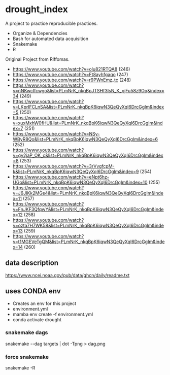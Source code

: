 # drought_index
A project to practice reproducible practices.
* Organize & Dependencies
* Bash for automated data acquisition
* Snakemake
* R

Original Project from Riffomas.

* https://www.youtube.com/watch?v=olu821RTQA8 (246)
* https://www.youtube.com/watch?v=Ft8ayhfgaqo (247)
* https://www.youtube.com/watch?v=r9PWnEmz_tc (248)
* https://www.youtube.com/watch?v=nNKwcIfcwgo&list=PLmNrK_nkqBpJTSHf3IsN_K_pjFu58z9Oq&index=34 (249)
* https://www.youtube.com/watch?v=LKprlFCLnSA&list=PLmNrK_nkqBpK6iqwN3QeQyXqI6DrcGgIm&index=5 (250)
* https://www.youtube.com/watch?v=xuxMxhW0fHU&list=PLmNrK_nkqBpK6iqwN3QeQyXqI6DrcGgIm&index=7 (251)
* https://www.youtube.com/watch?v=NSy-WByR8Qo&list=PLmNrK_nkqBpK6iqwN3QeQyXqI6DrcGgIm&index=6 (252)
* https://www.youtube.com/watch?v=gy2jaP_OK_c&list=PLmNrK_nkqBpK6iqwN3QeQyXqI6DrcGgIm&index=8 (253)
* https://www.youtube.com/watch?v=3rVvgfcpM-k&list=PLmNrK_nkqBpK6iqwN3QeQyXqI6DrcGgIm&index=9 (254)
* https://www.youtube.com/watch?v=eNpt6hz-UGo&list=PLmNrK_nkqBpK6iqwN3QeQyXqI6DrcGgIm&index=10 (255)
* https://www.youtube.com/watch?v=J6JIKk2MGs4&list=PLmNrK_nkqBpK6iqwN3QeQyXqI6DrcGgIm&index=11 (257)
* https://www.youtube.com/watch?v=FnJKF3QfqwY&list=PLmNrK_nkqBpK6iqwN3QeQyXqI6DrcGgIm&index=12 (258)
* https://www.youtube.com/watch?v=ozta7H7WK58&list=PLmNrK_nkqBpK6iqwN3QeQyXqI6DrcGgIm&index=13 (259)
* https://www.youtube.com/watch?v=t1MGEVeTgQM&list=PLmNrK_nkqBpK6iqwN3QeQyXqI6DrcGgIm&index=14 (260)

## data description
https://www.ncei.noaa.gov/pub/data/ghcn/daily/readme.txt


## uses CONDA env
* Creates an env for this project
* environment.yml
* mamba env create -f environment.yml
* conda activate drought

### snakemake dags
snakemake --dag targets | dot -Tpng > dag.png
### force snakemake
snakemake -R <rules>